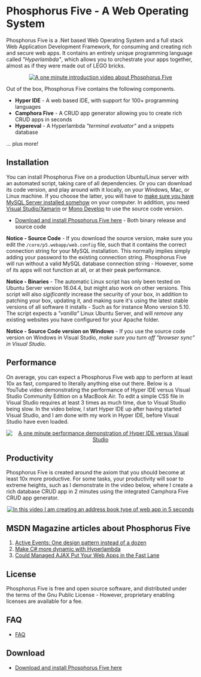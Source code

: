 Phosphorus Five - A Web Operating System
===============

Phosphorus Five is a .Net based Web Operating System and a full stack Web Application Development Framework, for consuming and
creating rich and secure web apps. It contains an entirely unique programming language called _"Hyperlambda"_,
which allows you to orchestrate your apps together, almost as if they were made out of LEGO bricks.

<p align="center">
<a href="https://www.youtube.com/watch?v=BLll2Wx0yFo">
<img alt="A one minute introduction video about Phosphorus Five" title="A one minute introduction video about Phosphorus Five" src="https://phosphorusfive.files.wordpress.com/2018/03/screenshot-youtube-infomercial.png" />
</a>
</p>

Out of the box, Phosphorus Five contains the following components.

* __Hyper IDE__ - A web based IDE, with support for 100+ programming languages
* __Camphora Five__ - A CRUD app generator allowing you to create rich CRUD apps in seconds
* __Hypereval__ - A Hyperlambda _"terminal evaluator"_ and a snippets database

... plus more!

## Installation

You can install Phosphorus Five on a production Ubuntu/Linux server with an automated script, taking care of all dependencies. Or
you can download its code version, and play around with it locally, on your Windows, Mac, or Linux machine. If you choose the latter, you will
have to [make sure you have MySQL Server installed somehow](https://dev.mysql.com/downloads/mysql/) on your computer.
In addition, you need [Visual Studio/Xamarin](https://www.visualstudio.com/vs/community/) or [Mono Develop](https://www.monodevelop.com/) to
use the source code version.

* [Download and install Phosphorus Five here](https://github.com/polterguy/phosphorusfive/releases) - Both binary release and source code

**Notice - Source Code** - If you download the source version, make sure you edit the `/core/p5.webapp/web.config` file, such that it contains the correct
connection string for your MySQL installation. This normally implies simply adding your password to the existing connection string.
Phosphorus Five will run without a valid MySQL database connection string - However, some of its apps will not function at all,
or at their peak performance.

**Notice - Binaries** - The automatic Linux script has only been tested on Ubuntu Server version 16.04.4, but might also work on other versions. This script
will also _sigificantly_ increase the security of your box, in addition to patching your box, updating it, and making sure it's using the latest
stable versions of all software it installs - Such as for instance Mono version 5.10. The script expects a _"vanilla"_ Linux Ubuntu Server, and will
_remove_ any existing websites you have configured for your Apache folder.

**Notice - Source Code version on Windows** - If you use the source code version on Windows in Visual Studio, _make sure you turn off "browser sync"
in Visual Studio_.

## Performance

On average, you can expect a Phosphorus Five web app to perform at least 10x as fast, compared to literally anything else
out there. Below is a YouTube video demonstrating the performance of Hyper IDE versus Visual Studio Community Edition on
a MacBook Air. To edit a simple CSS file in Visual Studio requires at least 3 times as much time, due to Visual Studio being slow.
In the video below, I start Hyper IDE up after having started Visual Studio, and I am done with my work in Hyper IDE, before Visual
Studio have even loaded.

<p align="center">
<a href="https://www.youtube.com/watch?v=C97Tkg6DgOY">
<img alt="A one minute performance demonstration of Hyper IDE versus Visual Studio" title="A one minute performance demonstration of Hyper IDE versus Visual Studio" src="https://phosphorusfive.files.wordpress.com/2018/04/how-fast-is-hyper-ide-compared-to-visual-studio.png" />
</a>
</p>

## Productivity

Phosphorus Five is created around the axiom that you should become at least 10x more productive. For some tasks,
your productivity will soar to extreme heights, such as I demonstrate in the video below, where I create
a rich database CRUD app in 2 minutes using the integrated Camphora Five CRUD app generator.

<p align="center">
<a href="https://www.youtube.com/watch?v=kMs-Tltf_Og">
<img alt="In this video I am creating an address book type of web app in 5 seconds" title="In this video I am creating an address book type of web app in 5 seconds" src="https://phosphorusfive.files.wordpress.com/2018/04/camphora-five-address-book-youtube-video.png" />
</a>
</p>


## MSDN Magazine articles about Phosphorus Five

1. [Active Events: One design pattern instead of a dozen](https://msdn.microsoft.com/en-us/magazine/mt795187)
2. [Make C# more dynamic with Hyperlambda](https://msdn.microsoft.com/en-us/magazine/mt809119)
3. [Could Managed AJAX Put Your Web Apps in the Fast Lane](https://msdn.microsoft.com/en-us/magazine/mt826343)

## License

Phosphorus Five is free and open source software, and distributed under the terms
of the Gnu Public License - However, proprietary enabling licenses are available for a fee.

## FAQ

* [FAQ](FAQ.md)

## Download

* [Download and install Phosphorus Five here](https://github.com/polterguy/phosphorusfive/releases)
